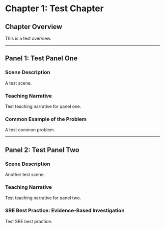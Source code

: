 # Chapter 1: Test Chapter

## Chapter Overview

This is a test overview.

---

## Panel 1: Test Panel One
### Scene Description
A test scene.
### Teaching Narrative
Test teaching narrative for panel one.
### Common Example of the Problem
A test common problem.

---
## Panel 2: Test Panel Two
### Scene Description
Another test scene.
### Teaching Narrative
Test teaching narrative for panel two.
### SRE Best Practice: Evidence-Based Investigation
Test SRE best practice.
